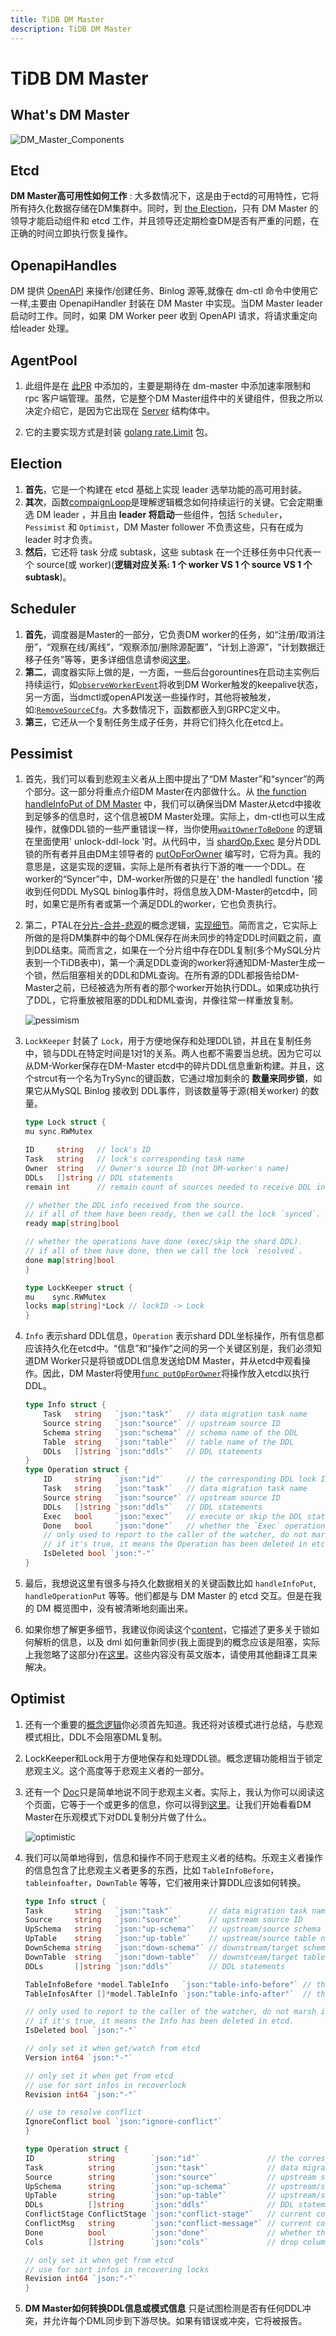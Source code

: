 ```yaml
---
title: TiDB DM Master
description: TiDB DM Master
---
```


# TiDB DM Master

## What's DM Master

![DM_Master_Components](../../../../../images/tidb/05TiDB-EcosystematicTools/5-4DM/02-DM_Master_Components.jpeg)

## Etcd

**DM Master高可用性如何工作** : 大多数情况下，这是由于ectd的可用特性，它将所有持久化数据存储在DM集群中。同时，到 [the Election](#election)，只有 DM Master 的领导才能启动组件和 etcd 工作，并且领导还定期检查DM是否有严重的问题，在正确的时间立即执行恢复操作。

## OpenapiHandles

DM 提供 [OpenAPI](https://docs.pingcap.com/tidb/stable/dm-open-api) 来操作/创建任务、Binlog 源等,就像在 dm-ctl 命令中使用它一样,主要由 OpenapiHandler 封装在 DM Master 中实现。当DM Master leader 启动时工作。同时，如果 DM Worker peer 收到 OpenAPI 请求，将请求重定向给leader 处理。

## AgentPool

1. 此组件是在 [此PR](https://github.com/pingcap/dm/pull/157) 中添加的，主要是期待在 dm-master 中添加速率限制和 rpc 客户端管理。虽然，它是整个DM Master组件中的关键组件，但我之所以决定介绍它，是因为它出现在 [Server](https://github.com/pingcap/tiflow/blob/c65e2b72198de10319008b31dcf13d51509ccfde/dm/master/server.go#L127) 结构体中。

2. 它的主要实现方式是封装 [golang rate.Limit](https://github.com/pingcap/tiflow/blob/c65e2b72198de10319008b31dcf13d51509ccfde/dm/master/agent_pool.go#L60) 包。

## Election

1. **首先**，它是一个构建在 etcd 基础上实现 leader 选举功能的高可用封装。
2. **其次**，函数[compaignLoop](https://github.com/pingcap/tiflow/blob/c65e2b72198de10319008b31dcf13d51509ccfde/dm/pkg/election/election.go#L200)是理解逻辑概念如何持续运行的关键。它会定期重选 DM leader ，并且由 **leader 将启动**一些组件，包括 `Scheduler`，`Pessimist` 和 `Optimist`，DM Master follower 不负责这些，只有在成为 leader 时才负责。
3. **然后**，它还将 task 分成 subtask，这些 subtask 在一个迁移任务中只代表一个 source(或 worker)(**逻辑对应关系: 1 个 worker VS 1 个 source VS 1 个 subtask**)。

## Scheduler

1. **首先**，调度器是Master的一部分，它负责DM worker的任务，如“注册/取消注册”，“观察在线/离线”，“观察添加/删除源配置”，“计划上游源”，“计划数据迁移子任务”等等，更多详细信息请参阅[这里](https://github.com/pingcap/tiflow/blob/c65e2b72198de10319008b31dcf13d51509ccfde/dm/master/scheduler/scheduler.go#L44)。
2. **第二**，调度器实际上做的是，一方面，一些后台gorountines在启动主实例后持续运行，如[`observeWorkerEvent`](https://github.com/pingcap/tiflow/blob/c65e2b72198de10319008b31dcf13d51509ccfde/dm/master/scheduler/scheduler.go#L2081)将收到DM Worker触发的keepalive状态，另一方面，当dmctl或openAPI发送一些操作时，其他将被触发，如:[`RemoveSourceCfg`](https://github.com/pingcap/tiflow/blob/c65e2b72198de10319008b31dcf13d51509ccfde/dm/master/scheduler/scheduler.go#L441)。大多数情况下，函数都嵌入到GRPC定义中。
3. **第三**，它还从一个复制任务生成子任务，并将它们持久化在etcd上。

## Pessimist

1. 首先，我们可以看到悲观主义者从上图中提出了“DM Master”和“syncer”的两个部分。这一部分将重点介绍DM Master在内部做什么。从 [the function handleInfoPut of DM Master](https://github.com/pingcap/tiflow/blob/c65e2b72198de10319008b31dcf13d51509ccfde/dm/master/shardddl/pessimist.go#L464) 中，我们可以确保当DM Master从etcd中接收到足够多的信息时，这个信息被DM Master处理。实际上，dm-ctl也可以生成操作，就像DDL锁的一些严重错误一样，当你使用[`waitOwnerToBeDone`](https://github.com/pingcap/tiflow/blob/c65e2b72198de10319008b31dcf13d51509ccfde/dm/master/shardddl/pessimist.go#L343) 的逻辑在里面使用' unlock-ddl-lock '时。从代码中，当 [shardOp.Exec](https://github.com/pingcap/tiflow/blob/c65e2b72198de10319008b31dcf13d51509ccfde/dm/syncer/ddl.go#L641) 是分片DDL锁的所有者并且由DM主领导者的 [putOpForOwner](https://github.com/pingcap/tiflow/blob/c65e2b72198de10319008b31dcf13d51509ccfde/dm/master/shardddl/pessimist.go#L605) 编写时，它将为真。我的意思是，这是实现的逻辑，实际上是所有者执行下游的唯一一个DDL。在worker的“Syncer”中，DM-worker所做的只是在' the handledl function '接收到任何DDL MySQL binlog事件时，将信息放入DM-Master的etcd中，同时，如果它是所有者或第一个满足DDL的worker，它也负责执行。

2. 第二，PTAL在[分片-合并-悲观](https://docs.pingcap.com/zh/tidb-data-migration/v5.3/feature-shard-merge-pessimistic#%E5%AE%9E%E7%8E%B0%E5%8E%9F%E7%90%86)的概念逻辑，[实现细节](https://github.com/pingcap/tiflow/blob/c65e2b72198de10319008b31dcf13d51509ccfde/dm/pkg/shardddl/pessimism/doc.go)。简而言之，它实际上所做的是将DM集群中的每个DML保存在尚未同步的特定DDL时间戳之前，直到DDL结束。简而言之，如果在一个分片组中存在DDL复制(多个MySQL分片表到一个TiDB表中)，第一个满足DDL查询的worker将通知DM-Master生成一个锁，然后阻塞相关的DDL和DML查询。在所有源的DDL都报告给DM-Master之前，已经被选为所有者的那个worker开始执行DDL。如果成功执行了DDL，它将重放被阻塞的DDL和DML查询，并像往常一样重放复制。

    ![pessimism](https://download.pingcap.com/images/tidb-data-migration/shard-ddl-flow.png)

3. `LockKeeper` 封装了 `Lock`，用于方便地保存和处理DDL锁，并且在复制任务中，锁与DDL在特定时间是1对1的关系。两人也都不需要当总统。因为它可以从DM-Worker保存在DM-Master etcd中的碎片DDL信息重新构建。并且，这个strcut有一个名为TrySync的键函数，它通过增加剩余的 **数量来同步锁**，如果它从MySQL Binlog 接收到 DDL事件，则该数量等于源(相关worker) 的数量。  

    ```go
    type Lock struct {
    mu sync.RWMutex

    ID     string   // lock's ID
    Task   string   // lock's corresponding task name
    Owner  string   // Owner's source ID (not DM-worker's name)
    DDLs   []string // DDL statements
    remain int      // remain count of sources needed to receive DDL info

    // whether the DDL info received from the source.
    // if all of them have been ready, then we call the lock `synced`.
    ready map[string]bool

    // whether the operations have done (exec/skip the shard DDL).
    // if all of them have done, then we call the lock `resolved`.
    done map[string]bool
    }

    type LockKeeper struct {
    mu    sync.RWMutex
    locks map[string]*Lock // lockID -> Lock
    }
    ```

4. `Info` 表示shard DDL信息，`Operation` 表示shard DDL坐标操作，所有信息都应该持久化在etcd中。“信息”和“操作”之间的另一个关键区别是，我们必须知道DM Worker只是将锁或DDL信息发送给DM Master，并从etcd中观看操作。因此，DM Master将使用[`func putOpForOwner`](https://github.com/pingcap/tiflow/blob/c65e2b72198de10319008b31dcf13d51509ccfde/dm/master/shardddl/pessimist.go#L601)将操作放入etcd以执行DDL。

    ```go
    type Info struct {
        Task   string   `json:"task"`   // data migration task name
        Source string   `json:"source"` // upstream source ID
        Schema string   `json:"schema"` // schema name of the DDL
        Table  string   `json:"table"`  // table name of the DDL
        DDLs   []string `json:"ddls"`   // DDL statements
    }
    type Operation struct {
        ID     string   `json:"id"`     // the corresponding DDL lock ID
        Task   string   `json:"task"`   // data migration task name
        Source string   `json:"source"` // upstream source ID
        DDLs   []string `json:"ddls"`   // DDL statements
        Exec   bool     `json:"exec"`   // execute or skip the DDL statements
        Done   bool     `json:"done"`   // whether the `Exec` operation has done
        // only used to report to the caller of the watcher, do not marsh it.
        // if it's true, it means the Operation has been deleted in etcd.
        IsDeleted bool `json:"-"`
    }
    ```

5. 最后，我想说这里有很多与持久化数据相关的关键函数比如 `handleInfoPut`, `handleOperationPut` 等等。他们都是与 DM Master 的 etcd 交互。但是在我的 DM 概览图中，没有被清晰地刻画出来。

6. 如果你想了解更多细节，我建议你阅读这个[content](https://tidb.net/blog/ebc3d5e6)，它描述了更多关于锁如何解析的信息，以及 dml 如何重新同步(我上面提到的概念应该是阻塞，实际上我忽略了这部分)在[这里](https://tidb.net/blog/80c41c9d)。这些内容没有英文版本，请使用其他翻译工具来解决。

## Optimist

1. 还有一个重要的[概念逻辑](https://docs.pingcap.com/zh/tidb-data-migration/v5.3/feature-shard-merge-optimistic#%E5%8E%9F%E7%90%86)你必须首先知道。我还将对该模式进行总结，与悲观模式相比，DDL不会阻塞DML复制。

2. LockKeeper和Lock用于方便地保存和处理DDL锁。概念逻辑功能相当于锁定悲观主义。这个高度等于悲观主义者的一部分。

3. 还有一个 [Doc](https://github.com/pingcap/tiflow/blob/c65e2b72198de10319008b31dcf13d51509ccfde/dm/pkg/shardddl/optimism/doc.go#L16)只是简单地说不同于悲观主义者。实际上，我认为你可以阅读这个页面，它等于一个或更多的信息，你可以得到[这里](https://docs.pingcap.com/tidb-data-migration/v5.3/feature-shard-merge-optimistic#restrictions)。让我们开始看看DM Master在乐观模式下对DDL复制分片做了什么。

    ![optimistic](https://download.pingcap.com/images/tidb-data-migration/optimistic-ddl-flow.png)

4. 我们可以简单地得到，信息和操作不同于悲观主义者的结构。乐观主义者操作的信息包含了比悲观主义者更多的东西，比如 `TableInfoBefore`， `tableinfoafter`，`DownTable` 等等，它们被用来计算DDL应该如何转换。

    ```go
    type Info struct {
    Task       string   `json:"task"`        // data migration task name
    Source     string   `json:"source"`      // upstream source ID
    UpSchema   string   `json:"up-schema"`   // upstream/source schema name, different sources can have the same schema name
    UpTable    string   `json:"up-table"`    // upstream/source table name, different sources can have the same table name
    DownSchema string   `json:"down-schema"` // downstream/target schema name
    DownTable  string   `json:"down-table"`  // downstream/target table name
    DDLs       []string `json:"ddls"`        // DDL statements

    TableInfoBefore *model.TableInfo   `json:"table-info-before"` // the tracked table schema before applying the DDLs
    TableInfosAfter []*model.TableInfo `json:"table-info-after"`  // the tracked table schema after applying the DDLs

    // only used to report to the caller of the watcher, do not marsh it.
    // if it's true, it means the Info has been deleted in etcd.
    IsDeleted bool `json:"-"`

    // only set it when get/watch from etcd
    Version int64 `json:"-"`

    // only set it when get from etcd
    // use for sort infos in recoverlock
    Revision int64 `json:"-"`

    // use to resolve conflict
    IgnoreConflict bool `json:"ignore-conflict"`
    }

    type Operation struct {
    ID            string        `json:"id"`               // the corresponding DDL lock ID
    Task          string        `json:"task"`             // data migration task name
    Source        string        `json:"source"`           // upstream source ID
    UpSchema      string        `json:"up-schema"`        // upstream/source schema name, different sources can have the same schema name
    UpTable       string        `json:"up-table"`         // upstream/source table name, different sources can have the same table name
    DDLs          []string      `json:"ddls"`             // DDL statements need to apply to the downstream.
    ConflictStage ConflictStage `json:"conflict-stage"`   // current conflict stage.
    ConflictMsg   string        `json:"conflict-message"` // current conflict message
    Done          bool          `json:"done"`             // whether the operation has done
    Cols          []string      `json:"cols"`             // drop columns' name

    // only set it when get from etcd
    // use for sort infos in recovering locks
    Revision int64 `json:"-"`
    }
    ```

5. **DM Master如何转换DDL信息或模式信息** 只是试图检测是否有任何DDL冲突，并允许每个DML同步到下游尽快。如果有错误或冲突，它将被报告。
